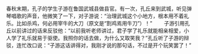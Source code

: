 



春秋末期，孔子的学生子游在鲁国武城县做县官。有一次，孔丘来到武城，听见弹琴唱歌的声音，他微笑了一下，对子游说：“治理武城这个小地方，根本用不着礼乐。比如杀鸡，何必用宰牛的大刀（原文是“割鸡焉用牛刀”）！”
　　子游引用孔丘以前讲过的话来反驳他：“以前我听老师讲过，君子学了礼乐就能相亲相爱，小人学了礼乐就易于驱使。我照你的话去做，为什么又取笑我？”孔丘听了子游的辩驳，连忙改口说：“子游这话讲得对，我刚才说的那句话，不过是开个玩笑罢了！”

